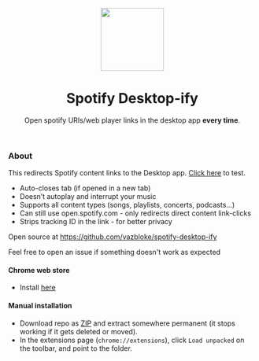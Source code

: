 <p align="center">
<img height="128" src="https://github.com/vazbloke/spotify-desktop-ify/raw/master/assets/sd-ify.png" />
</p>

<h1 align="center">Spotify Desktop-ify</h1>

<p align="center">Open spotify URIs/web player links in the desktop app <b>every time</b>.</p>
<br />

### About

This redirects Spotify content links to the Desktop app. [Click here](https://open.spotify.com/playlist/4RUKkflui09AybjqqHo231) to test.

- Auto-closes tab (if opened in a new tab)
- Doesn’t autoplay and interrupt your music
- Supports all content types (songs, playlists, concerts, podcasts…)
- Can still use open.spotify.com - only redirects direct content link-clicks
- Strips tracking ID in the link - for better privacy

Open source at https://github.com/vazbloke/spotify-desktop-ify

Feel free to open an issue if something doesn't work as expected


#### Chrome web store

- Install [here](https://chrome.google.com/webstore/detail/spotify-desktop-ify/fkfiaedcopkabchgncnaepbimnknjnah)

#### Manual installation

- Download repo as [ZIP](https://github.com/vazbloke/spotify-desktop-ify/archive/master.zip) and extract somewhere permanent (it stops working if it gets deleted or moved).
- In the extensions page (`chrome://extensions`), click `Load unpacked` on the toolbar, and point to the folder.
